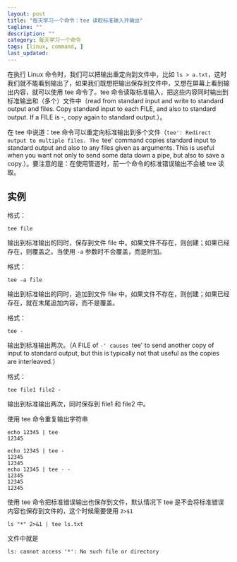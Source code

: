 ```yaml
---
layout: post
title: "每天学习一个命令：tee 读取标准输入并输出"
tagline: ""
description: ""
category: 每天学习一个命令
tags: [linux, command, ]
last_updated:
---
```


在执行 Linux 命令时，我们可以把输出重定向到文件中，比如 `ls > a.txt`，这时我们就不能看到输出了，如果我们既想把输出保存到文件中，又想在屏幕上看到输出内容，就可以使用 tee 命令了。tee 命令读取标准输入，把这些内容同时输出到标准输出和（多个）文件中（read from standard input and write to standard output and files. Copy standard input to each FILE, and also to standard output. If a FILE is -, copy again to standard output.）。

在 tee 中说道：tee 命令可以重定向标准输出到多个文件（`tee': Redirect output to multiple files. The `tee' command copies standard input to standard output and also to any files given as arguments.  This is useful when you want not only to send some data down a pipe, but also to save a copy.）。要注意的是：在使用管道时，前一个命令的标准错误输出不会被 tee 读取。

## 实例

格式：

    tee file

输出到标准输出的同时，保存到文件 file 中。如果文件不存在，则创建；如果已经存在，则覆盖之。当使用 `-a` 参数时不会覆盖，而是附加。

格式：

    tee -a file

输出到标准输出的同时，追加到文件 file 中。如果文件不存在，则创建；如果已经存在，就在末尾追加内容，而不是覆盖。

格式：

    tee -

输出到标准输出两次。（A FILE of `-' causes `tee' to send another copy of input to standard output, but this is typically not that useful as the copies are interleaved.）

格式：

    tee file1 file2 -

输出到标准输出两次，同时保存到 file1 和 file2 中。

使用 tee 命令重复输出字符串

    echo 12345 | tee
    12345

    echo 12345 | tee -
    12345
    12345
    echo 12345 | tee - -
    12345
    12345
    12345

使用 tee 命令把标准错误输出也保存到文件，默认情况下 tee 是不会将标准错误内容也保存到文件的，这个时候需要使用 `2>$1`

    ls "*" 2>&1 | tee ls.txt

文件中就是

    ls: cannot access '*': No such file or directory

